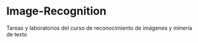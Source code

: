 # Image-Recognition
Tareas y laboratorios del curso de reconocimiento de imágenes y minería de texto
